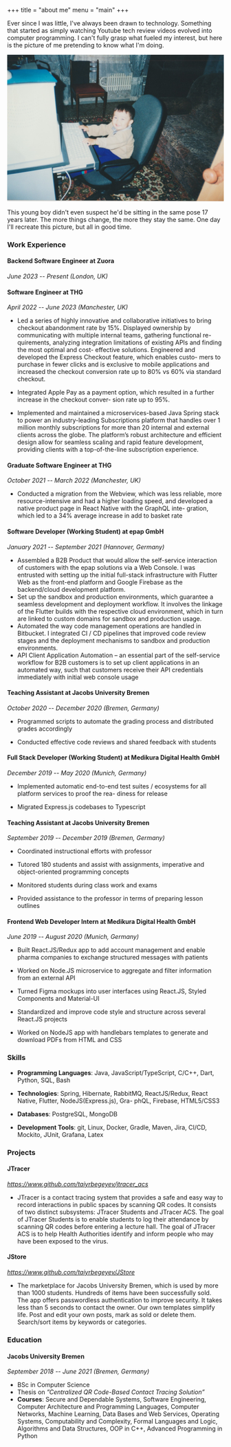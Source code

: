 +++
title = "about me"
menu = "main"
+++

Ever since I was little, I've always been drawn to technology. Something that started as simply watching Youtube tech review videos evolved into computer programming. I can't fully grasp what fueled my interest, but here is the picture of me pretending to know what I'm doing.

![kid taiyr](/taiyr_kid.jpg)

This young boy didn't even suspect he'd be sitting in the same pose 17 years later. The more things change, the more they stay the same. One day I'll recreate this picture, but all in good time.

### Work Experience

#### Backend Software Engineer at Zuora

*June 2023 -- Present (London, UK)*

#### Software Engineer at THG

*April 2022 -- June 2023 (Manchester, UK)*

* Led a series of highly innovative and collaborative initiatives to bring checkout abandonment rate by 15%. Displayed ownership by communicating with multiple internal teams, gathering functional re- quirements, analyzing integration limitations of existing APIs and finding the most optimal and cost- effective solutions. Engineered and developed the Express Checkout feature, which enables custo- mers to purchase in fewer clicks and is exclusive to mobile applications and increased the checkout conversion rate up to 80% vs 60% via standard checkout.

* Integrated Apple Pay as a payment option, which resulted in a further increase in the checkout conver- sion rate up to 95%.

* Implemented and maintained a microservices-based Java Spring stack to power an industry-leading Subscriptions platform that handles over 1 million monthly subscriptions for more than 20 internal and external clients across the globe. The platform’s robust architecture and efficient design allow for seamless scaling and rapid feature development, providing clients with a top-of-the-line subscription experience.

#### Graduate Software Engineer at THG

*October 2021 -- March 2022 (Manchester, UK)*

* Conducted a migration from the Webview, which was less reliable, more resource-intensive and had a higher loading speed, and developed a native product page in React Native with the GraphQL inte- gration, which led to a 34% average increase in add to basket rate

#### Software Developer (Working Student) at epap GmbH

*January 2021 -- September 2021 (Hannover, Germany)*

* Assembled a B2B Product that would allow the self-service interaction of customers with the epap solutions via a Web Console. I was entrusted with setting up the initial full-stack infrastructure with Flutter Web as the front-end platform and Google Firebase as the backend/cloud development platform.
* Set up the sandbox and production environments, which guarantee a seamless development and deployment workflow. It involves the linkage of the Flutter builds with the respective cloud environment, which in turn are linked to custom domains for sandbox and production usage. 
* Automated the way code management operations are handled in Bitbucket. I integrated CI / CD pipelines that improved code review stages and the deployment mechanisms to sandbox and production environments.
* API Client Application Automation – an essential part of the self-service workflow for B2B customers is to set up client applications in an automated way, such that customers receive their API credentials immediately with initial web console usage

#### Teaching Assistant at Jacobs University Bremen

*October 2020 -- December 2020 (Bremen, Germany)*

* Programmed scripts to automate the grading process and distributed grades accordingly

* Conducted effective code reviews and shared feedback with students

#### Full Stack Developer (Working Student) at Medikura Digital Health GmbH

*December 2019 -- May 2020 (Munich, Germany)*

* Implemented automatic end-to-end test suites / ecosystems for all platform services to proof the rea-
diness for release

* Migrated Express.js codebases to Typescript

#### Teaching Assistant at Jacobs University Bremen

*September 2019 -- December 2019 (Bremen, Germany)*

* Coordinated instructional efforts with professor

* Tutored 180 students and assist with assignments, imperative and object-oriented programming concepts

* Monitored students during class work and exams

* Provided assistance to the professor in terms of preparing lesson outlines

#### Frontend Web Developer Intern at Medikura Digital Health GmbH

*June 2019 -- August 2020 (Munich, Germany)*

* Built React.JS/Redux app to add account management and enable pharma companies to exchange structured messages with patients

* Worked on Node.JS microservice to aggregate and filter information from an external API

* Turned Figma mockups into user interfaces using React.JS, Styled Components and Material-UI

* Standardized and improve code style and structure across several React.JS projects

* Worked on NodeJS app with handlebars templates to generate and download PDFs from HTML and CSS

### Skills

* **Programming Languages**: Java, JavaScript/TypeScript, C/C++, Dart, Python, SQL, Bash

* **Technologies**: Spring, Hibernate, RabbitMQ, ReactJS/Redux, React Native, Flutter, NodeJS(Express.js), Gra- phQL, Firebase, HTML5/CSS3

* **Databases**: PostgreSQL, MongoDB

* **Development Tools**: git, Linux, Docker, Gradle, Maven, Jira, CI/CD, Mockito, JUnit, Grafana, Latex

### Projects

#### JTracer

*https://www.github.com/taiyrbegeyev/jtracer_acs*

* JTracer is a contact tracing system that provides a safe and easy way to record interactions in public spaces by scanning QR codes. It consists of two distinct subsystems: JTracer Students and JTracer ACS. The goal of JTracer Students is to enable students to log their attendance by scanning QR codes before entering a lecture hall. The goal of JTracer ACS is to help Health Authorities identify and inform people who may have been exposed to the virus.

#### JStore

*https://www.github.com/taiyrbegeyev/JStore*

* The marketplace for Jacobs University Bremen, which is used by more than 1000 students. Hundreds of items have been successfully sold. The app offers passwordless authentication to improve security. It takes less than 5 seconds to contact the owner. Our own templates simplify life. Post and edit your own posts, mark as sold or delete them. Search/sort items by keywords or categories.

### Education

#### Jacobs University Bremen

*September 2018 -- June 2021 (Bremen, Germany)*

* BSc in Computer Science
* Thesis on _”Centralized QR Code-Based Contact Tracing Solution”_
* **Courses**: Secure and Dependable Systems, Software Engineering, Computer Architecture and Programming Languages, Computer Networks, Machine Learning, Data Bases and Web Services, Operating Systems, Computability and Complexity, Formal Languages and Logic, Algorithms and Data Structures, OOP in C++, Advanced Programming in Python
